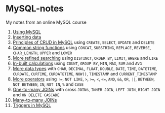 # MySQL-notes
My notes from an online MySQL course

1. [Using MySQL](Using_MySQL.markdown)
2. [Inserting data](Inserting_Data.markdown)
3. [Principles of CRUD in MySQL](CRUD.markdown) using `CREATE`, `SELECT`, `UPDATE` and `DELETE`
4. [Common string functions](String_Functions.markdown) using `CONCAT`, `SUBSTRING`, `REPLACE`, `REVERSE`, `CHAR_LENGTH`, `UPPER` and `LOWER`
5. [More refined searching](Refined_selections.markdown) using `DISTINCT`, `ORDER BY`, `LIMIT`, `WHERE` and `LIKE`
6. [In-built calculations](Aggregate_Functions.markdown) using `COUNT`, `GROUP BY`, `MIN`, `MAX`, `SUM` and `AVG`
7. [More data types](More_data_types.markdown) with `CHAR`, `DECIMAL`, `FLOAT`, `DOUBLE`, `DATE`, `TIME`, `DATETIME`, `CURDATE`, `CURTIME`, `CURDATETIME`, `NOW()`, `TIMESTAMP` and `CURRENT_TIMESTAMP`
8. [More operators](Operators.markdown) using `!=`, `NOT LIKE`, `>`, `>=`, `<`, `<=`, `AND`, `&&`, `OR`, `||`, `BETWEEN`, `NOT BETWEEN`, `IN`, `NOT IN`, `%` and `CASE`
9. [One-to-many JOINs](One_to_many_JOIN.markdown) with cross `JOIN`s, `INNER JOIN`, `LEFT JOIN`, `RIGHT JOIN` and `ON DELETE CASCADE`
10. [Many-to-many JOINs](Many_to_many_JOIN.markdown)
11. [Triggers in MySQL](Triggers.md)
